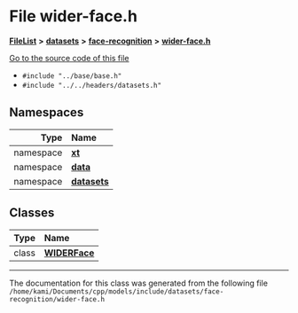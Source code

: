 

# File wider-face.h



[**FileList**](files.md) **>** [**datasets**](dir_29ff4802398ba4a572b958e731c7adb4.md) **>** [**face-recognition**](dir_510c6254a6be63fdcb0b1e5d731b55b5.md) **>** [**wider-face.h**](wider-face_8h.md)

[Go to the source code of this file](wider-face_8h_source.md)



* `#include "../base/base.h"`
* `#include "../../headers/datasets.h"`













## Namespaces

| Type | Name |
| ---: | :--- |
| namespace | [**xt**](namespacext.md) <br> |
| namespace | [**data**](namespacext_1_1data.md) <br> |
| namespace | [**datasets**](namespacext_1_1data_1_1datasets.md) <br> |


## Classes

| Type | Name |
| ---: | :--- |
| class | [**WIDERFace**](classxt_1_1data_1_1datasets_1_1WIDERFace.md) <br> |



















































------------------------------
The documentation for this class was generated from the following file `/home/kami/Documents/cpp/models/include/datasets/face-recognition/wider-face.h`

